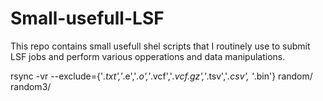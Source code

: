 # Small-usefull-LSF

This repo contains small usefull shel scripts that I routinely use to submit LSF jobs and perform various opperations and data manipulations.

rsync -vr --exclude={'*.txt','*.e','*.o','*.vcf','*.vcf.gz','*.tsv','*.csv', '*.bin'} random/ random3/
